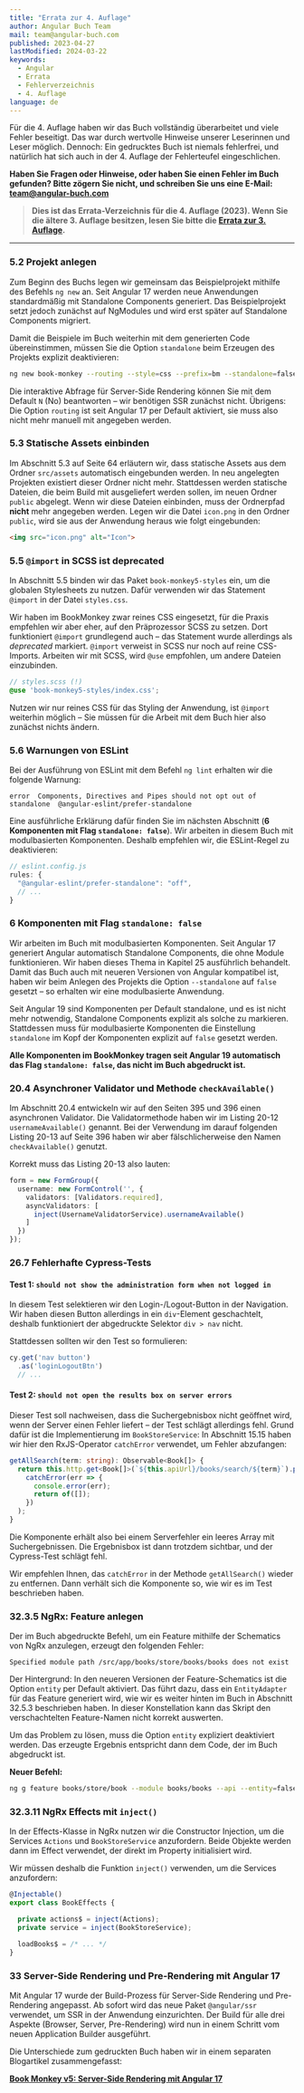 ```yaml
---
title: "Errata zur 4. Auflage"
author: Angular Buch Team
mail: team@angular-buch.com
published: 2023-04-27
lastModified: 2024-03-22
keywords:
  - Angular
  - Errata
  - Fehlerverzeichnis
  - 4. Auflage
language: de
---
```


Für die 4. Auflage haben wir das Buch vollständig überarbeitet und viele Fehler beseitigt.
Das war durch wertvolle Hinweise unserer Leserinnen und Leser möglich. Dennoch: Ein gedrucktes Buch ist niemals fehlerfrei, und natürlich hat sich auch in der 4. Auflage der Fehlerteufel eingeschlichen.

**Haben Sie Fragen oder Hinweise, oder haben Sie einen Fehler im Buch gefunden?
Bitte zögern Sie nicht, und schreiben Sie uns eine E-Mail: team@angular-buch.com**

> **Dies ist das Errata-Verzeichnis für die 4. Auflage (2023). Wenn Sie die ältere 3. Auflage besitzen, lesen Sie bitte die [Errata zur 3. Auflage](/blog/errata-3a).**

------


### 5.2 Projekt anlegen

Zum Beginn des Buchs legen wir gemeinsam das Beispielprojekt mithilfe des Befehls `ng new` an.
Seit Angular 17 werden neue Anwendungen standardmäßig mit Standalone Components generiert.
Das Beispielprojekt setzt jedoch zunächst auf NgModules und wird erst später auf Standalone Components migriert.

Damit die Beispiele im Buch weiterhin mit dem generierten Code übereinstimmen, müssen Sie die Option `standalone` beim Erzeugen des Projekts explizit deaktivieren:

```sh
ng new book-monkey --routing --style=css --prefix=bm --standalone=false
```

Die interaktive Abfrage für Server-Side Rendering können Sie mit dem Default `N` (No) beantworten – wir benötigen SSR zunächst nicht.
Übrigens: Die Option `routing` ist seit Angular 17 per Default aktiviert, sie muss also nicht mehr manuell mit angegeben werden.


### 5.3 Statische Assets einbinden

Im Abschnitt 5.3 auf Seite 64 erläutern wir, dass statische Assets aus dem Ordner `src/assets` automatisch eingebunden werden.
In neu angelegten Projekten existiert dieser Ordner nicht mehr. Stattdessen werden statische Dateien, die beim Build mit ausgeliefert werden sollen, im neuen Ordner `public` abgelegt.
Wenn wir diese Dateien einbinden, muss der Ordnerpfad **nicht** mehr angegeben werden. Legen wir die Datei `icon.png` in den Ordner `public`, wird sie aus der Anwendung heraus wie folgt eingebunden:

```html
<img src="icon.png" alt="Icon">
```

### 5.5 `@import` in SCSS ist deprecated

In Abschnitt 5.5 binden wir das Paket `book-monkey5-styles` ein, um die globalen Stylesheets zu nutzen.
Dafür verwenden wir das Statement `@import` in der Datei `styles.css`.

Wir haben im BookMonkey zwar reines CSS eingesetzt, für die Praxis empfehlen wir aber eher, auf den Präprozessor SCSS zu setzen.
Dort funktioniert `@import` grundlegend auch – das Statement wurde allerdings als *deprecated* markiert. `@import` verweist in SCSS nur noch auf reine CSS-Imports.
Arbeiten wir mit SCSS, wird `@use` empfohlen, um andere Dateien einzubinden.

```scss
// styles.scss (!)
@use 'book-monkey5-styles/index.css';
```

Nutzen wir nur reines CSS für das Styling der Anwendung, ist `@import` weiterhin möglich – Sie müssen für die Arbeit mit dem Buch hier also zunächst nichts ändern.


### 5.6 Warnungen von ESLint

Bei der Ausführung von ESLint mit dem Befehl `ng lint` erhalten wir die folgende Warnung:

```
error  Components, Directives and Pipes should not opt out of standalone  @angular-eslint/prefer-standalone
```

Eine ausführliche Erklärung dafür finden Sie im nächsten Abschnitt (**6 Komponenten mit Flag `standalone: false`**).
Wir arbeiten in diesem Buch mit modulbasierten Komponenten. Deshalb empfehlen wir, die ESLint-Regel zu deaktivieren:


```js
// eslint.config.js
rules: {
  "@angular-eslint/prefer-standalone": "off",
  // ...
}
```

### 6 Komponenten mit Flag `standalone: false`

Wir arbeiten im Buch mit modulbasierten Komponenten. Seit Angular 17 generiert Angular automatisch Standalone Components, die ohne Module funktionieren.
Wir haben dieses Thema in Kapitel 25 ausführlich behandelt.
Damit das Buch auch mit neueren Versionen von Angular kompatibel ist, haben wir beim Anlegen des Projekts die Option `--standalone` auf `false` gesetzt – so erhalten wir eine modulbasierte Anwendung.

Seit Angular 19 sind Komponenten per Default standalone, und es ist nicht mehr notwendig, Standalone Components explizit als solche zu markieren.
Stattdessen muss für modulbasierte Komponenten die Einstellung `standalone` im Kopf der Komponenten explizit auf `false` gesetzt werden.

**Alle Komponenten im BookMonkey tragen seit Angular 19 automatisch das Flag `standalone: false`, das nicht im Buch abgedruckt ist.**



### 20.4 Asynchroner Validator und Methode `checkAvailable()`

Im Abschnitt 20.4 entwickeln wir auf den Seiten 395 und 396 einen asynchronen Validator.
Die Validatormethode haben wir im Listing 20-12 `usernameAvailable()` genannt.
Bei der Verwendung im darauf folgenden Listing 20-13 auf Seite 396 haben wir aber fälschlicherweise den Namen `checkAvailable()` genutzt.

Korrekt muss das Listing 20-13 also lauten:

```ts
form = new FormGroup({
  username: new FormControl('', {
    validators: [Validators.required],
    asyncValidators: [
      inject(UsernameValidatorService).usernameAvailable()
    ]
  })
});
```


### 26.7 Fehlerhafte Cypress-Tests

#### Test 1: `should not show the administration form when not logged in`

In diesem Test selektieren wir den Login-/Logout-Button in der Navigation.
Wir haben diesen Button allerdings in ein `div`-Element geschachtelt, deshalb funktioniert der abgedruckte Selektor `div > nav` nicht.

Stattdessen sollten wir den Test so formulieren:

```ts
cy.get('nav button')
  .as('loginLogoutBtn')
  // ...
```

#### Test 2: `should not open the results box on server errors`

Dieser Test soll nachweisen, dass die Suchergebnisbox nicht geöffnet wird, wenn der Server einen Fehler liefert – der Test schlägt allerdings fehl.
Grund dafür ist die Implementierung im `BookStoreService`: In Abschnitt 15.15 haben wir hier den RxJS-Operator `catchError` verwendet, um Fehler abzufangen:

```ts
getAllSearch(term: string): Observable<Book[]> {
  return this.http.get<Book[]>(`${this.apiUrl}/books/search/${term}`).pipe(
    catchError(err => {
      console.error(err);
      return of([]);
    })
  );
}
```

Die Komponente erhält also bei einem Serverfehler ein leeres Array mit Suchergebnissen.
Die Ergebnisbox ist dann trotzdem sichtbar, und der Cypress-Test schlägt fehl.

Wir empfehlen Ihnen, das `catchError` in der Methode `getAllSearch()` wieder zu entfernen.
Dann verhält sich die Komponente so, wie wir es im Test beschrieben haben.


### 32.3.5 NgRx: Feature anlegen

Der im Buch abgedruckte Befehl, um ein Feature mithilfe der Schematics von NgRx anzulegen, erzeugt den folgenden Fehler:

```
Specified module path /src/app/books/store/books/books does not exist
```

Der Hintergrund: In den neueren Versionen der Feature-Schematics ist die Option `entity` per Default aktiviert.
Das führt dazu, dass ein `EntityAdapter` für das Feature generiert wird, wie wir es weiter hinten im Buch in Abschnitt 32.5.3 beschrieben haben.
In dieser Konstellation kann das Skript den verschachtelten Feature-Namen nicht korrekt auswerten.

Um das Problem zu lösen, muss die Option `entity` expliziert deaktiviert werden.
Das erzeugte Ergebnis entspricht dann dem Code, der im Buch abgedruckt ist.

**Neuer Befehl:**

```sh
ng g feature books/store/book --module books/books --api --entity=false --defaults
```


### 32.3.11 NgRx Effects mit `inject()`

In der Effects-Klasse in NgRx nutzen wir die Constructor Injection, um die Services `Actions` und `BookStoreService` anzufordern.
Beide Objekte werden dann im Effect verwendet, der direkt im Property initialisiert wird.

Wir müssen deshalb die Funktion `inject()` verwenden, um die Services anzufordern:

```ts
@Injectable()
export class BookEffects {

  private actions$ = inject(Actions);
  private service = inject(BookStoreService);

  loadBooks$ = /* ... */
}
```


### 33 Server-Side Rendering und Pre-Rendering mit Angular 17

Mit Angular 17 wurde der Build-Prozess für Server-Side Rendering und Pre-Rendering angepasst.
Ab sofort wird das neue Paket `@angular/ssr` verwendet, um SSR in der Anwendung einzurichten.
Der Build für alle drei Aspekte (Browser, Server, Pre-Rendering) wird nun in einem Schritt vom neuen Application Builder ausgeführt.

Die Unterschiede zum gedruckten Buch haben wir in einem separaten Blogartikel zusammengefasst:

**[Book Monkey v5: Server-Side Rendering mit Angular 17](/blog/2023-11-ssr-bm)**

